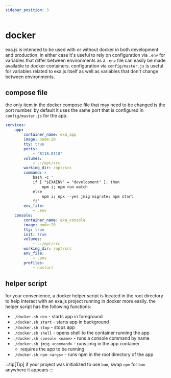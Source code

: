 ```yaml
---
sidebar_position: 3
---
```


# docker

exa.js is intended to be used with or without docker in both development and production. in either case it's useful to rely on configuration via `.env` for variables that differ between environments as a `.env` file can easily be made available to docker containers. configuration via `config/master.js` is useful for variables related to exa.js itself as well as variables that don't change between environments.

## compose file

the only item in the docker compose file that may need to be changed is the port number. by default it uses the same port that is configured in `config/master.js` for the app.

```yaml title="docker-compose.yml"
services:
    app:
        container_name: exa_app
        image: node:20
        tty: true
        ports:
            - "8118:8118"
        volumes:
            - .:/opt/src
        working_dir: /opt/src
        command: >
            bash -c '
            if [ "$EXAENV" = "development" ]; then 
                npm i; npm run watch
            else 
                npm i; npx --yes jmig migrate; npm start
            fi'
        env_file:
            - .env
    console:
        container_name: exa_console
        image: node:20
        tty: true
        init: true
        volumes:
            - .:/opt/src
        working_dir: /opt/src
        env_file:
            - .env
        profiles:
            - nostart
```

## helper script

for your convenience, a docker helper script is located in the root directory to help interact with an exa.js project running in docker more easily. the helper script has the following functions:

- `./docker.sh dev` - starts app in foreground
- `./docker.sh start` - starts app in background
- `./docker.sh stop` - stops app
- `./docker.sh shell` - opens shell to the container running the app
- `./docker.sh console <name>` - runs a console command by name
- `./docker.sh jmig <command>` - runs jmig in the app container
  * requires the app to be running
- `./docker.sh npm <args>` - runs npm in the root directory of the app

:::tip[Tip]
if your project was initialized to use `bun`, swap `npm` for `bun` anywhere it appears
:::
